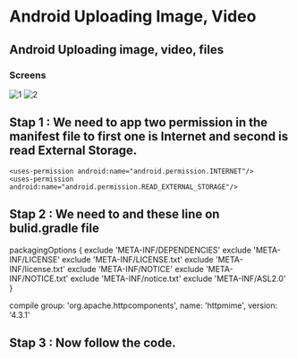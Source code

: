 # Android Uploading Image, Video
## Android Uploading image, video, files

### Screens
![1](https://user-images.githubusercontent.com/10918083/33470909-cb756658-d690-11e7-8a56-a0471befc6e8.png) ![2](https://user-images.githubusercontent.com/10918083/33470917-da136f5c-d690-11e7-9d88-eea9e33be1d6.png)

## Stap 1 : We need to app two permission in the manifest file to first one is Internet and second is read External Storage.

    <uses-permission android:name="android.permission.INTERNET"/>
    <uses-permission android:name="android.permission.READ_EXTERNAL_STORAGE"/> 
    
## Stap 2 : We need to and these line on bulid.gradle file

  packagingOptions {
        exclude 'META-INF/DEPENDENCIES'
        exclude 'META-INF/LICENSE'
        exclude 'META-INF/LICENSE.txt'
        exclude 'META-INF/license.txt'
        exclude 'META-INF/NOTICE'
        exclude 'META-INF/NOTICE.txt'
        exclude 'META-INF/notice.txt'
        exclude 'META-INF/ASL2.0'
    }
    
  compile group: 'org.apache.httpcomponents', name: 'httpmime', version: '4.3.1'

## Stap 3 : Now follow the code.
